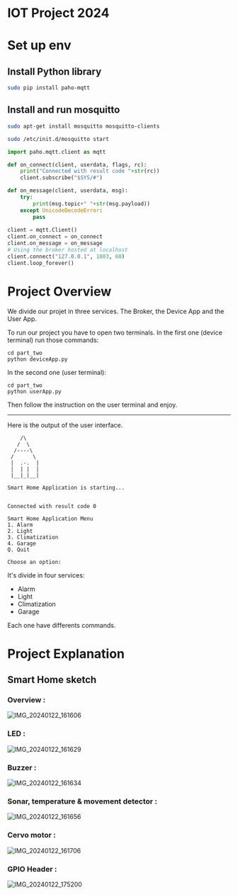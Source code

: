 IOT Project 2024
=

# Set up env
## Install Python library
```bash
sudo pip install paho-mqtt
```

## Install and run mosquitto
```bash
sudo apt-get install mosquitto mosquitto-clients
```
```bash
sudo /etc/init.d/mosquitto start
```

```py
import paho.mqtt.client as mqtt

def on_connect(client, userdata, flags, rc):
    print("Connected with result code "+str(rc))
    client.subscribe("$SYS/#")

def on_message(client, userdata, msg):
    try:
        print(msg.topic+" "+str(msg.payload))
    except UnicodeDecodeError:
        pass
    
client = mqtt.Client()
client.on_connect = on_connect
client.on_message = on_message
# Using the broker hosted at localhost
client.connect("127.0.0.1", 1883, 60)
client.loop_forever()
```

# Project Overview
We divide our projet in three services. The Broker, the Device App and the User App.

To run our project you have to open two terminals.
In the first one (device terminal) run those commands:
```
cd part_two
python deviceApp.py
```

In the second one (user terminal):
```
cd part_two
python userApp.py
```

Then follow the instruction on the user terminal and enjoy.

---------

Here is the output of the user interface.
```
    /\ 
   /  \ 
  /----\ 
 /      \
 |  .-.  |
 |  | |  |
 |__|_|__|

Smart Home Application is starting...


Connected with result code 0

Smart Home Application Menu
1. Alarm
2. Light
3. Climatization
4. Garage
Q. Quit

Choose an option: 
```

It's divide in four services:
- Alarm
- Light
- Climatization
- Garage

Each one have differents commands.

# Project Explanation

##  Smart Home sketch

### Overview :
![IMG_20240122_161606](https://github.com/hugo-ravailhe/iot_project_2024/assets/73168837/5485d20a-b274-46b1-b246-d842cbd73784)

### LED :
![IMG_20240122_161629](https://github.com/hugo-ravailhe/iot_project_2024/assets/73168837/e9acbb22-029d-4750-9561-c060cd0abfce)

### Buzzer :
![IMG_20240122_161634](https://github.com/hugo-ravailhe/iot_project_2024/assets/73168837/7ec73999-b5ac-4987-82dc-aeb61b74ffed)

### Sonar, temperature & movement detector :
![IMG_20240122_161656](https://github.com/hugo-ravailhe/iot_project_2024/assets/73168837/e1523407-7340-45aa-96d1-b16c17f92ae1)

### Cervo motor :
![IMG_20240122_161706](https://github.com/hugo-ravailhe/iot_project_2024/assets/73168837/7a69ec10-70e0-4304-b2af-cc0f1732ce37)

### GPIO Header :
![IMG_20240122_175200](https://github.com/hugo-ravailhe/iot_project_2024/assets/73168837/d31d793e-11c7-467f-b2a4-0b50ca50bd7e)

